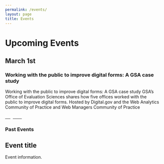 ```yaml
---
permalink: /events/
layout: page
title: Events
---
```

<h1 class="text-center mb-4 font-weight-bold">Upcoming Events</h1>
<div class="row">
  <div class="col-sm-12">
    <div class="card">
      <div class="card-body text-center"> <i class="fas fa-calendar" style="color: #FA9441; font-size: 3em; padding-bottom: 20px;" title="Technical help"></i>
        <h2 class="card-title text-center">March 1st</h2>
        <div class="col-sm-3">
          <h3>Working with the public to improve digital forms: A GSA case study</h3>
          <p class="card-text text-center">
            Working with the public to improve digital forms: A GSA case study
GSA’s Office of Evaluation Sciences shares how five offices worked with the public to improve digital forms.
Hosted by Digital.gov and the Web Analytics Community of Practice and Web Managers Community of Practice</p></div>
        <div class="col-sm-9">
        <a href="#" class="usa-button usa-button"><span style="color: #ffffff;">Register</span></a></div> </div>
    </div>
  </div>
</div>
<h3>Past Events</h3>
<div class="row">
  <div class="col-sm-12">
    <div class="card">
      <div class="card-body text-center"> <i class="dashboard-card-icon fas fa-calendar" style="color: #FA9441; font-size: 3em; padding-bottom: 20px;" title="User Guide"></i>
        <h2 class="card-title text-center">Event title</h2>
        <p class="card-text text-center">Event information.</p>
        </div>
    </div>
  </div>
</div>
